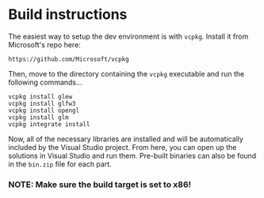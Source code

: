 # Build instructions
The easiest way to setup the dev environment is with ```vcpkg```. Install
it from Microsoft's repo here:

    https://github.com/Microsoft/vcpkg

Then, move to the directory containing the ```vcpkg``` executable and run
the following commands...

    vcpkg install glew
    vcpkg install glfw3
    vcpkg install opengl
    vcpkg install glm
    vcpkg integrate install

Now, all of the necessary libraries are installed and will be automatically
included by the Visual Studio project. From here, you can open up the
solutions in Visual Studio and run them. Pre-built binaries can also be found
in the ```bin.zip``` file for each part.

### NOTE: Make sure the build target is set to x86!
